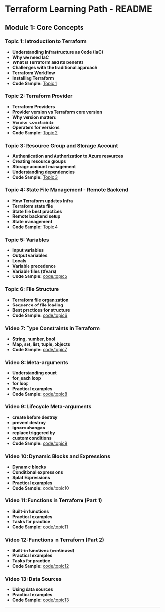 # Terraform Learning Path - README

## Module 1: Core Concepts

### Topic 1: Introduction to Terraform
- **Understanding Infrastructure as Code (IaC)**
- **Why we need IaC**
- **What is Terraform and its benefits**
- **Challenges with the traditional approach**
- **Terraform Workflow**
- **Installing Terraform**
- **Code Sample:** [Topic 1](https://github.com/muteeb28/Terraform-Azure/tree/main/Topic-1)


### Topic 2: Terraform Provider
- **Terraform Providers**
- **Provider version vs Terraform core version**
- **Why version matters**
- **Version constraints**
- **Operators for versions**
- **Code Sample:** [Topic 2](./code/topic2)

### Topic 3: Resource Group and Storage Account
- **Authentication and Authorization to Azure resources**
- **Creating resource groups**
- **Storage account management**
- **Understanding dependencies**
- **Code Sample:** [Topic 3](./code/topic3)

### Topic 4: State File Management - Remote Backend
- **How Terraform updates Infra**
- **Terraform state file**
- **State file best practices**
- **Remote backend setup**
- **State management**
- **Code Sample:** [Topic 4](./code/topic4)

### Topic 5: Variables
- **Input variables**
- **Output variables**
- **Locals**
- **Variable precedence**
- **Variable files (tfvars)**
- **Code Sample:** [code/topic5](./code/topic5)

### Topic 6: File Structure
- **Terraform file organization**
- **Sequence of file loading**
- **Best practices for structure**
- **Code Sample:** [code/topic6](./code/topic6)

### Video 7: Type Constraints in Terraform
- **String, number, bool**
- **Map, set, list, tuple, objects**
- **Code Sample:** [code/topic7](./code/topic7)

### Video 8: Meta-arguments
- **Understanding count**
- **for_each loop**
- **for loop**
- **Practical examples**
- **Code Sample:** [code/topic8](./code/topic8)

### Video 9: Lifecycle Meta-arguments
- **create before destroy**
- **prevent destroy**
- **ignore changes**
- **replace triggered by**
- **custom conditions**
- **Code Sample:** [code/topic9](./code/topic9)

### Video 10: Dynamic Blocks and Expressions
- **Dynamic blocks**
- **Conditional expressions**
- **Splat Expressions**
- **Practical examples**
- **Code Sample:** [code/topic10](./code/topic10)

### Video 11: Functions in Terraform (Part 1)
- **Built-in functions**
- **Practical examples**
- **Tasks for practice**
- **Code Sample:** [code/topic11](./code/topic11)

### Video 12: Functions in Terraform (Part 2)
- **Built-in functions (continued)**
- **Practical examples**
- **Tasks for practice**
- **Code Sample:** [code/topic12](./code/topic12)

### Video 13: Data Sources
- **Using data sources**
- **Practical examples**
- **Code Sample:** [code/topic13](./code/topic13)

---

